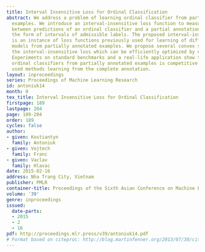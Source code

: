 ```yaml
---
title: Interval Insensitive Loss for Ordinal Classification
abstract: We address a problem of learning ordinal classifier from partially annotated
  examples. We introduce an interval-insensitive loss function to measure discrepancy
  between predictions of an ordinal classifier and a partial annotation provided in
  the form of intervals of admissible labels. The proposed interval-insensitive loss
  is an instance of loss functions previously used for learning of different classification
  models from partially annotated examples. We propose several convex surrogates of
  the interval-insensitive loss which can be efficiently optimized by existing solvers.
  Experiments on standard benchmarks and a real-life application show that learning
  ordinal classifiers from partially annotated examples is competitive to the so-far
  used methods learning from the complete annotation.
layout: inproceedings
series: Proceedings of Machine Learning Research
id: antoniuk14
month: 0
tex_title: Interval Insensitive Loss for Ordinal Classification
firstpage: 189
lastpage: 204
page: 189-204
order: 189
cycles: false
author:
- given: Kostiantyn
  family: Antoniuk
- given: Vojtech
  family: Franc
- given: Vaclav
  family: Hlavac
date: 2015-02-16
address: Nha Trang City, Vietnam
publisher: PMLR
container-title: Proceedings of the Sixth Asian Conference on Machine Learning
volume: '39'
genre: inproceedings
issued:
  date-parts:
  - 2015
  - 2
  - 16
pdf: http://proceedings.mlr.press/v39/antoniuk14.pdf
# Format based on citeproc: http://blog.martinfenner.org/2013/07/30/citeproc-yaml-for-bibliographies/
---
```

